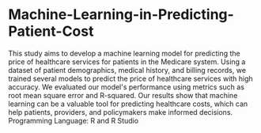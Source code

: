 # Machine-Learning-in-Predicting-Patient-Cost
This study aims to develop a machine learning model for predicting the price of healthcare services for patients in the Medicare system. Using a dataset of patient demographics, medical history, and billing records, we trained several models to predict the price of healthcare services with high accuracy. We evaluated our model's performance using metrics such as root mean square error and R-squared. Our results show that machine learning can be a valuable tool for predicting healthcare costs, which can help patients, providers, and policymakers make informed decisions.
Programming Language: R and R Studio

